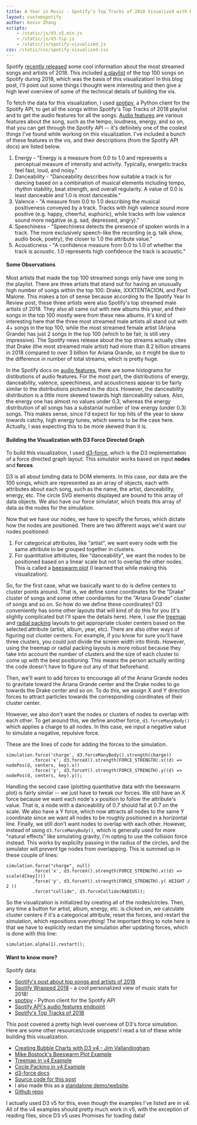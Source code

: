 ```yaml
---
title: A Year in Music - Spotify's Top Tracks of 2018 Visualized with D3
layout: customspotify
author: Kexin Zhang
scripts:
    - /static/js/d3.v5.min.js
    - /static/js/d3-tip.js
    - /static/js/spotify-visualized.js
css: /static/css/spotify-visualized.css
---
```


Spotify [recently released](https://newsroom.spotify.com/2018-12-04/the-top-songs-artists-playlists-and-podcasts-of-2018/) some cool information about the most streamed songs and artists of 2018. This included [a playlist](https://open.spotify.com/user/spotify/playlist/37i9dQZF1DX1HUbZS4LEyL?si=VAZsfLNHSl6iZDaWckDOcw) of the top 100 songs on Spotify during 2018, which was the basis of this visualization! In this blog post, I'll point out some things I thought were interesting and then give a high level overview of some of the technical details of building the vis.

To fetch the data for this visualization, I used [spotipy](https://github.com/plamere/spotipy), a Python client for the Spotify API, to get all the songs within Spotify's Top Tracks of 2018 playlist and to get the audio features for all the songs. [Audio features](https://github.com/plamere/spotipy) are various features about the song, such as the tempo, loudness, energy, and so on, that you can get through the Spotify API -- it's definitely one of the coolest things I've found while working on this visualization. I've included a bunch of these features in the vis, and their descriptions (from the Spotify API docs) are listed below. 

1. Energy - "Energy is a measure from 0.0 to 1.0 and represents a perceptual measure of intensity and activity. Typically, energetic tracks feel fast, loud, and noisy."
2. Danceability - "Danceability describes how suitable a track is for dancing based on a combination of musical elements including tempo, rhythm stability, beat strength, and overall regularity. A value of 0.0 is least danceable and 1.0 is most danceable."
3. Valence - "A measure from 0.0 to 1.0 describing the musical positiveness conveyed by a track. Tracks with high valence sound more positive (e.g. happy, cheerful, euphoric), while tracks with low valence sound more negative (e.g. sad, depressed, angry)."
4. Speechiness - "Speechiness detects the presence of spoken words in a track. The more exclusively speech-like the recording (e.g. talk show, audio book, poetry), the closer to 1.0 the attribute value."
5. Acousticness - "A confidence measure from 0.0 to 1.0 of whether the track is acoustic. 1.0 represents high confidence the track is acoustic."

#### Some Observations

Most artists that made the top 100 streamed songs only have one song in the playlist. There are three artists that stand out for having an unusually high number of songs within the top 100: Drake, XXXTENTACION, and Post Malone. This makes a ton of sense because according to the Spotify Year In Review post, these three artists were also Spotify's top streamed male artists of 2018. They also all came out with new albums this year, and their songs in the top 100 mostly were from these new albums. It's kind of interesting here that the three most streamed male artists all stand out with 4+ songs in the top 100, while the most streamed female artist (Ariana Grande) has just 2 songs in the top 100 (which to be fair, is still very impressive). The Spotify news release about the top streams actually cites that Drake (the most streamed male artist) had more than 8.2 billion streams in 2018 compared to over 3 billion for Ariana Grande, so it might be due to the difference in number of total streams, which is pretty huge.

In the Spotify docs on [audio features](https://developer.spotify.com/documentation/web-api/reference/tracks/get-audio-features/), there are some histograms for distibutions of audio features. For the most part, the distributions of energy, danceability, valence, speechiness, and acousticness appear to be fairly similar to the distributions pictured in the docs. However, the danceability distribution is a little more skewed towards high danceability values. Also, the energy one has almost no values under 0.3, whereas the energy distribution of all songs has a substanial number of low energy (under 0.3) songs. This makes sense, since I'd expect for top hits of the year to skew towards catchy, high energy tunes, which seems to be the case here. Actually, I was expecting this to be more skewed than it is. 

#### Building the Visualization with D3 Force Directed Graph

To build this visualization, I used [d3-force](https://github.com/d3/d3-force), which is the D3 implementation of a force directed graph layout. This simulator works based on input **nodes** and **forces**.

D3 is all about binding data to DOM elements. In this case, our data are the 100 songs, which are represented as an array of objects, each with attributes about each song, such as the name, the artist, danceability, energy, etc. The circle SVG elements displayed are bound to this array of data objects. We also have our force simulator, which treats this array of data as the nodes for the simulation.

Now that we have our nodes, we have to specify the forces, which dictate how the nodes are positioned. There are two different ways we'd want our nodes positioned:

1. For categorical attributes, like "artist", we want every node with the same attribute to be grouped together in clusters.
2. For quantitative attributes, like "danceability", we want the nodes to be positioned based on a linear scale but not to overlap the other nodes. This is called a [beeswarm plot](https://bl.ocks.org/mbostock/6526445e2b44303eebf21da3b6627320) (I learned that while making this visualization).

So, for the first case, what we basically want to do is define centers to cluster points around. That is, we define some coordinates for the "Drake" cluster of songs and some other coordiantes for the "Ariana Grande" cluster of songs and so on. So how do we define these coordinates? D3 conveniently has some other layouts that will kind of do this for you (it's slightly complicated but I'll spare the details here). Here, I use the [treemap](https://github.com/d3/d3-hierarchy#treemap) and [radial packing](https://github.com/d3/d3-hierarchy/blob/master/README.md#pack) layouts to get appropriate cluster centers based on the selected attribute (artist, album, year, etc). There are also other ways of figuring out cluster centers. For example, if you know for sure you'll have three clusters, you could just divide the screen width into thirds. However, using the treemap or radial packing layouts is more robust because they take into account the number of clusters and the size of each cluster to come up with the best positioning. This means the person actually writing the code doesn't have to figure out any of that beforehand. 

Then, we'll want to add forces to encourage all of the Ariana Grande nodes to gravitate toward the Ariana Grande center and the Drake nodes to go towards the Drake center and so on. To do this, we assign X and Y direction forces to attract particles towards the corresponding coordinates of their cluster center. 

However, we also don't want the nodes or clusters of nodes to overlap with each other. To get around this, we define another force, `d3.forceManyBody()` which applies a charge to all nodes. In this case, we input a negative value to simulate a negative, repulsive force. 

These are the lines of code for adding the forces to the simulation.

```
simulation.force('charge', d3.forceManyBody().strength(charge))
          .force('x', d3.forceX().strength(FORCE_STRENGTH).x((d) => nodePos(d, centers, key).x))
          .force('y', d3.forceY().strength(FORCE_STRENGTH).y((d) => nodePos(d, centers, key).y));
```

Handling the second case (plotting quantitative data with the beeswarm plot) is fairly similar -- we just have to tweak our forces. We still have an X force because we want each node's x position to follow the attribute's value. That is, a node with a danceability of 0.7 should fall at 0.7 on the scale. We also have a Y force, which now attracts all nodes to the same Y coordinate since we want all nodes to be roughly positioned in a horizontal line. Finally, we still don't want nodes to overlap with each other. However, instead of using `d3.forceManyBody()`, which is generally used for more "natural effects" like simulating gravity, I'm opting to use the collision force instead. This works by explicilty passing in the radius of the circles, and the simulator will prevent tge nodes from overlapping. This is summed up in these couple of lines: 

```
simulation.force("charge", null)
          .force('x', d3.forceX().strength(FORCE_STRENGTH).x((d) => scale(d[key])))
          .force('y', d3.forceY().strength(FORCE_STRENGTH).y( HEIGHT / 2 ))
          .force("collide", d3.forceCollide(RADIUS));
```

So the visualization is initialized by creating all of the nodes/circles. Then, any time a button for artist, album, energy, etc. is clicked on, we calculate cluster centers if it's a categorical attribute, reset the forces, and restart the simulation, which repositions everything! The important thing to note here is that we have to explicitly restart the simulation after updating forces, which is done with this line: 

```
simulation.alpha(1).restart();
```

#### Want to know more?

Spotify data:
* [Spotify's post about top songs and artists of 2018](https://newsroom.spotify.com/2018-12-04/the-top-songs-artists-playlists-and-podcasts-of-2018/)
* [Spotify Wrapped 2018](https://spotifywrapped.com/) - a cool personalized view of music stats for 2018! 
* [spotipy](https://github.com/plamere/spotipy) - Python client for the Spotify API
* [Spotify API's audio features endpoint](https://developer.spotify.com/documentation/web-api/reference/tracks/get-audio-features/)
* [Spotify's Top Tracks of 2018](https://open.spotify.com/user/spotify/playlist/37i9dQZF1DX1HUbZS4LEyL?si=6mZcgl6xQ4mG4eJtqXzw8Q)

This post covered a pretty high level overview of D3's force simulation. Here are some other resources/code snippets! I read a lot of these while building this visualization.
* [Creating Bubble Charts with D3 v4 - Jim Vallandingham](http://vallandingham.me//bubble_charts_with_d3v4.html)
* [Mike Bostock's Beeswarm Plot Example](https://bl.ocks.org/mbostock/6526445e2b44303eebf21da3b6627320)
* [Treemap in v4 Example](https://bl.ocks.org/ganezasan/52fced34d2182483995f0ca3960fe228)
* [Circle Packing in v4 Example](https://bl.ocks.org/mbostock/ca5b03a33affa4160321)
* [d3-force docs](https://github.com/d3/d3-force)
* [Source code for this post](/static/js/spotify-visualized.js)
* I also made this as a [standalone demo/website](https://www.kexinzhang.com/spotify-visualized/).
* [Github repo](https://github.com/kexin-zhang/spotify-visualized)

I actually used D3 v5 for this, even though the examples I've listed are in v4. All of the v4 examples should pretty much work in v5, with the exception of reading files, since D3 v5 uses Promises for loading data!